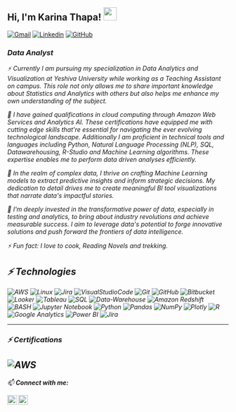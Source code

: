 ## <h> Hi, I'm Karina Thapa! <img src="https://emojis.slackmojis.com/emojis/images/1531849430/4246/blob-sunglasses.gif?1531849430" width="30"/></h>
[![Gmail](https://img.shields.io/badge/-karinathpa-c14438?style=flat&logo=Gmail&logoColor=white)](mailto:karinathpa@gmail.com)
[![Linkedin](https://img.shields.io/badge/KarinaThapa-blue?style=flat&logo=linkedin)](https://www.linkedin.com/in/karina-thapa/)
[![GitHub](https://img.shields.io/badge/-GitHub-181717?style=flat-square&logo=github&logoColor=white&link=https://github.com/karinathpa)](https://github.com/karinathpa)

### <p> <em>Data Analyst</p> 

⚡ Currently I am pursuing my specialization in Data Analytics and Visualization at Yeshiva University while working as a Teaching Assistant on campus. This role not only allows me to share important knowledge about Statistics and Analytics with others but also helps me enhance my own understanding of the subject.

🌟 I have gained qualifications in cloud computing through Amazon Web Services and Analytics AI. These certifications have equipped me with cutting edge skills that're essential for navigating the ever evolving technological landscape. Additionally I am proficient in technical tools and languages including Python, Natural Language Processing (NLP), SQL, Datawarehousing, R-Studio and Machine Learning algorithms. These expertise enables me to perform data driven analyses efficiently.

🔭 In the realm of complex data, I thrive on crafting Machine Learning models to extract predictive insights and inform strategic decisions. My dedication to detail drives me to create meaningful BI tool visualizations that narrate data's impactful stories.

💼 I'm deeply invested in the transformative power of data, especially in testing and analytics, to bring about industry revolutions and achieve measurable success. I aim to leverage data's potential to forge innovative solutions and push forward the frontiers of data intelligence.

⚡ Fun fact: I love to cook, Reading Novels and trekking. 

## ⚡ Technologies
![AWS](https://img.shields.io/badge/-AWS-gray?style=flat-square&logo=amazon)
![Linux](https://img.shields.io/badge/-Linux-gray?style=flat-square&logo=linux)
![Jira](https://img.shields.io/badge/-Jira-blue?style=flat-square&logo=jira)
![VisualStudioCode](https://img.shields.io/badge/-VisualStudioCode-blue?style=flat-square&logo=visual-studio-code)
![Git](https://img.shields.io/badge/-Git-black?style=flat-square&logo=Git)
![GitHub](https://img.shields.io/badge/github-%23121011.svg?style=for-the-badge&logo=github&logoColor=white)
![Bitbucket](https://img.shields.io/badge/bitbucket-%230047B3.svg?style=for-the-badge&logo=bitbucket&logoColor=white)
![Looker](https://img.shields.io/badge/Looker-%23FFAE1A.svg?&style=for-the-badge&logo=looker&logoColor=white)
![Tableau](https://img.shields.io/badge/Tableau-%230DABE3.svg?&style=for-the-badge&logo=tableau&logoColor=white)
![SQL](https://img.shields.io/badge/SQL-%2300f.svg?style=for-the-badge&logo=sql&logoColor=white)
![Data-Warehouse](https://img.shields.io/badge/Data_Warehouse-%23FED159.svg?style=for-the-badge&logo=data-warehouse&logoColor=white)
![Amazon Redshift](https://img.shields.io/badge/Amazon_Redshift-%239999FF.svg?style=for-the-badge&logo=amazonaws&logoColor=white)
![BASH](https://img.shields.io/badge/-BASH-gray?style=flat-square&logo=linux)
![Jupyter Notebook](https://img.shields.io/badge/jupyter-%23FA0F00.svg?style=for-the-badge&logo=jupyter&logoColor=white)
![Python](https://img.shields.io/badge/python-3670A0?style=for-the-badge&logo=python&logoColor=ffdd54)
![Pandas](https://img.shields.io/badge/pandas-%23150458.svg?style=for-the-badge&logo=pandas&logoColor=white)
![NumPy](https://img.shields.io/badge/numpy-%23013243.svg?style=for-the-badge&logo=numpy&logoColor=white)
![Plotly](https://img.shields.io/badge/Plotly-%233F4F75.svg?style=for-the-badge&logo=plotly&logoColor=white)
![R](https://img.shields.io/badge/R-276DC3?style=for-the-badge&logo=r&logoColor=white)
![Google Analytics](https://img.shields.io/badge/Google_Analytics-E37400?style=for-the-badge&logo=google-analytics&logoColor=white)
![Power BI](https://img.shields.io/badge/Power_BI-F2C811?style=for-the-badge&logo=powerbi&logoColor=black)
![Jira](https://img.shields.io/badge/jira-%230A0FFF.svg?style=for-the-badge&logo=jira&logoColor=white)

---
### ⚡ Certifications
![AWS](https://img.shields.io/badge/Amazon_AWS-FF9900?style=for-the-badge&logo=amazonaws&logoColor=white)
----
 
</details>

📫 **Connect with me:**

<a href="https://https://www.linkedin.com/in/karina-thapa/"><img align="left" alt="Karina's Linkdein" width="22px" src="https://cdn.jsdelivr.net/npm/simple-icons@v3/icons/linkedin.svg" /></a>
<a href="https://github.com/karinathpa"><img align="left" alt="Karina's Github" width="22px" src="https://cdn.jsdelivr.net/npm/simple-icons@v3/icons/github.svg" /></a>


<br/>
<br/>
